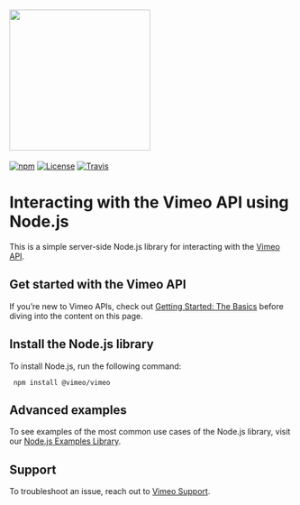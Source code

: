 # <img src="https://user-images.githubusercontent.com/33762/33720344-abc20bb8-db31-11e7-8362-59a4985aeff0.png" width="250" />

[![npm](https://img.shields.io/npm/v/vimeo.svg?style=flat-square)](https://www.npmjs.com/package/vimeo)
[![License](https://img.shields.io/github/license/vimeo/vimeo.js.svg)](https://www.npmjs.com/package/vimeo)
[![Travis](https://img.shields.io/travis/vimeo/vimeo.js.svg)](https://travis-ci.org/vimeo/vimeo.js)

# Interacting with the Vimeo API using Node.js
This is a simple server-side Node.js library for interacting with the [Vimeo API](https://developers.vimeo.com).

## Get started with the Vimeo API
If you’re new to Vimeo APIs, check out [Getting Started: The Basics](https://developer.vimeo.com/api/start) before diving into the content on this page. 

## Install the Node.js library
To install Node.js, run the following command: 

     npm install @vimeo/vimeo

## Advanced examples
To see examples of the most common use cases of the Node.js library, visit our [Node.js Examples Library](https://developer.vimeo.com/api/libraries/examples/nodejs).
## Support

To troubleshoot an issue, reach out to [Vimeo Support](https://vimeo.com/help/contact).
